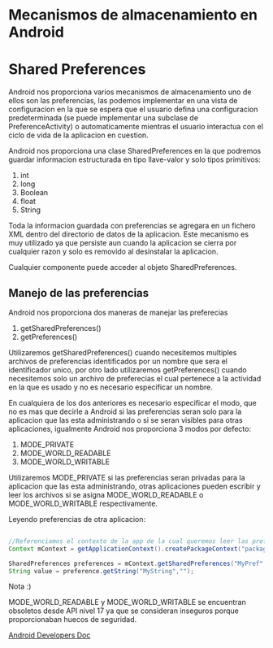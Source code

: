 # Mecanismos de almacenamiento en Android
# Shared Preferences

Android nos proporciona varios mecanismos de almacenamiento uno de ellos son las preferencias, las podemos implementar en una vista de configuracion en la que se espera que el usuario defina una configuracion predeterminada (se puede implementar una subclase de PreferenceActivity) o automaticamente mientras el usuario interactua con el ciclo de vida de la aplicacion en cuestion.

Android nos proporciona una clase SharedPreferences en la que podremos guardar informacion estructurada en tipo llave-valor y solo tipos primitivos:

1. int
2. long
3. Boolean
4. float
5. String

Toda la informacion guardada con preferencias se agregara en un fichero XML dentro del directorio de datos de la aplicacion. Este mecanismo es muy utilizado ya que persiste aun cuando la aplicacion se cierra por cualquier razon y solo es removido al desinstalar la aplicacion.

Cualquier componente puede acceder al objeto SharedPreferences.

## Manejo de las preferencias

Android nos proporciona dos maneras de manejar las preferecias

1. getSharedPreferences()
2. getPreferences()

Utilizaremos getSharedPreferences() cuando necesitemos multiples archivos de preferencias identificados por un nombre que sera el identificador unico, por otro lado utilizaremos getPreferences() cuando necesitemos solo un archivo de preferecias el cual pertenece a la actividad en la que es usado y no es necesario especificar un nombre.

En cualquiera de los dos anteriores es necesario especificar el modo, que no es mas que decirle a Android si las preferencias seran solo para la aplicacion que las esta administrando o si se seran visibles para otras aplicaciones, igualmente Android nos proporciona 3 modos por defecto:

1. MODE_PRIVATE
2. MODE_WORLD_READABLE
3. MODE_WORLD_WRITABLE

Utilizaremos MODE_PRIVATE si las preferencias seran privadas para la aplicacion que las esta administrando, otras aplicaciones pueden escribir y leer los archivos si se asigna MODE_WORLD_READABLE o MODE_WORLD_WRITABLE respectivamente.

Leyendo preferencias de otra aplicacion:
```java

//Referenciamos el contexto de la app de la cual queremos leer las preferencias
Context mContext = getApplicationContext().createPackageContext("package name",Context.MODE_WORLD_READABLE);

SharedPreferences preferences = mContext.getSharedPreferences("MyPref",Context.MODE_WORLD_READABLE);
String value = preference.getString("MyString","");

```

Nota :)

MODE_WORLD_READABLE y MODE_WORLD_WRITABLE se encuentran obsoletos desde API nivel 17 ya que se consideran inseguros porque proporcionaban huecos de seguridad.

[Android Developers Doc](https://developer.android.com/training/basics/data-storage/shared-preferences.html#GetSharedPreferences)







